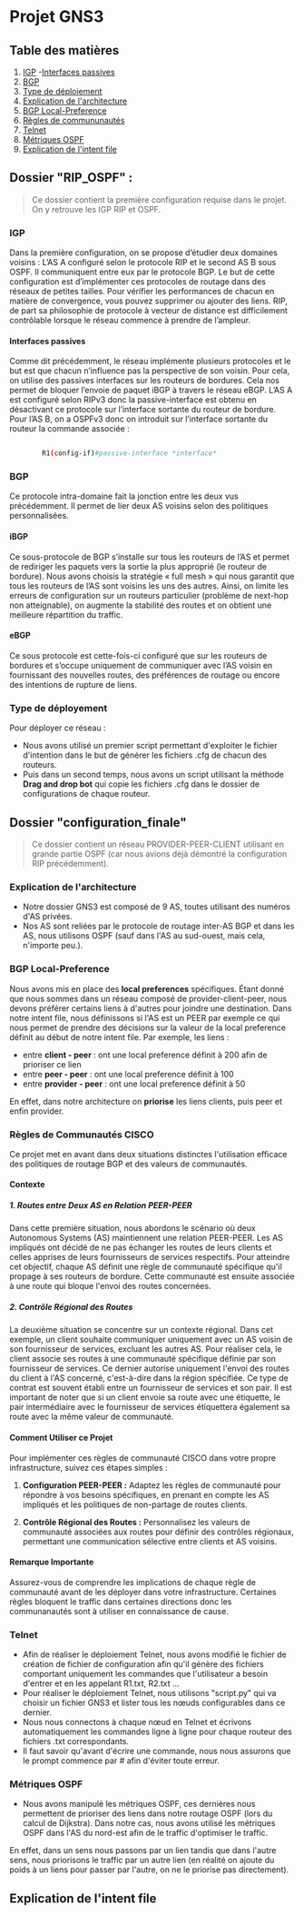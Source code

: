 # Projet GNS3
## Table des matières

1. [IGP](#IGP)
 -[Interfaces passives](#Interfaces_passives)
3. [BGP](#BGP)
4. [Type de déploiement](#contribuer)
6. [Explication de l'architecture](#Archi)
7. [BGP Local-Preference](#localPref)
8. [Règles de commununautés](#Policies)
9. [Telnet](#telnet)
10. [Métriques OSPF](#metric)
11. [Explication de l'intent file](#intent)

## Dossier "RIP_OSPF" : 
> Ce dossier contient la première configuration requise dans le projet. On y retrouve les IGP RIP et OSPF.

### IGP

Dans la première configuration, on se propose d’étudier deux domaines voisins : L’AS A configuré selon le protocole RIP et le second AS B sous OSPF. Il communiquent entre eux par le protocole BGP. Le but de cette configuration est d’implémenter ces protocoles de routage dans des réseaux de petites tailles. Pour vérifier les performances de chacun en matière de convergence, vous pouvez supprimer ou ajouter des liens. RIP, de part sa philosophie de protocole à vecteur de distance est difficilement contrôlable lorsque le réseau commence à prendre de l’ampleur.

#### Interfaces passives

Comme dit précédemment, le réseau implémente plusieurs protocoles et le but est que chacun n’influence pas la perspective de son voisin. Pour cela, on utilise des passives interfaces sur les routeurs de bordures. Cela nos permet de bloquer l’envoie de paquet iBGP à travers le réseau eBGP. L’AS A est configuré selon RIPv3 donc la passive-interface est obtenu en désactivant ce protocole sur l’interface sortante du routeur de bordure. Pour l’AS B, on a OSPFv3 donc on introduit sur l’interface sortante du routeur la commande associée :

```bash

		R1(config-if)#passive-interface *interface*

```

### BGP

Ce protocole intra-domaine fait la jonction entre les deux vus précédemment. Il permet de lier deux AS voisins selon des politiques personnalisées.

#### iBGP 

Ce sous-protocole de BGP s’installe sur tous les routeurs de l’AS et permet de rediriger les paquets vers la sortie la plus approprié (le routeur de bordure). Nous avons choisis la stratégie « full mesh » qui nous garantit que tous les routeurs de l’AS sont voisins les uns des autres. Ainsi, on limite les erreurs de configuration sur un routeurs particulier (problème de next-hop non atteignable), on augmente la stabilité des routes et on obtient une meilleure répartition du traffic.

#### eBGP

Ce sous protocole est cette-fois-ci configuré que sur les routeurs de bordures et s’occupe uniquement de communiquer avec l’AS voisin en fournissant des nouvelles routes, des préférences de routage ou encore des intentions de rupture de liens. 

### Type de déployement

Pour déployer ce réseau :
- Nous avons utilisé un premier script permettant d'exploiter le fichier d'intention dans le but de générer les fichiers .cfg de chacun des routeurs.
- Puis dans un second temps, nous avons un script utilisant la méthode **Drag and drop bot** qui copie les fichiers .cfg dans le dossier de configurations de chaque routeur.

## Dossier "configuration_finale"
> Ce dossier contient un réseau PROVIDER-PEER-CLIENT utilisant en grande partie OSPF (car nous avions déjà démontré la configuration RIP précédemment).

### Explication de l'architecture
- Notre dossier GNS3 est composé de 9 AS, toutes utilisant des numéros d'AS privées.
- Nos AS sont reliées par le protocole de routage inter-AS BGP et dans les AS, nous utilisons OSPF (sauf dans l'AS au sud-ouest, mais cela, n'importe peu.).

### BGP Local-Preference 
Nous avons mis en place des **local preferences** spécifiques. Étant donné que nous sommes dans un réseau composé de provider-client-peer, nous devons préférer certains liens à d'autres pour joindre une destination. Dans notre intent file, nous définissons si l'AS est un PEER par exemple ce qui nous permet de prendre des décisions sur la valeur de la local preference définit au début de notre intent file. Par exemple, les liens :
- entre **client - peer** : ont une local preference définit à 200 afin de prioriser ce lien
- entre **peer - peer** : ont une local preference définit à 100
- entre **provider - peer** : ont une local preference définit à 50

En effet, dans notre architecture on **priorise** les liens clients, puis peer et enfin provider.

### Règles de Communautés CISCO

Ce projet met en avant dans deux situations distinctes l'utilisation efficace des politiques de routage BGP et des valeurs de communautés.

#### Contexte

##### 1. Routes entre Deux AS en Relation PEER-PEER

Dans cette première situation, nous abordons le scénario où deux Autonomous Systems (AS) maintiennent une relation PEER-PEER. Les AS impliqués ont décidé de ne pas échanger les routes de leurs clients et celles apprises de leurs fournisseurs de services respectifs. Pour atteindre cet objectif, chaque AS définit une règle de communauté spécifique qu'il propage à ses routeurs de bordure. Cette communauté est ensuite associée à une route qui bloque l'envoi des routes concernées.

##### 2. Contrôle Régional des Routes

La deuxième situation se concentre sur un contexte régional. Dans cet exemple, un client souhaite communiquer uniquement avec un AS voisin de son fournisseur de services, excluant les autres AS. Pour réaliser cela, le client associe ses routes à une communauté spécifique définie par son fournisseur de services. Ce dernier autorise uniquement l'envoi des routes du client à l'AS concerné, c'est-à-dire dans la région spécifiée. Ce type de contrat est souvent établi entre un fournisseur de services et son pair. Il est important de noter que si un client envoie sa route avec une étiquette, le pair intermédiaire avec le fournisseur de services étiquettera également sa route avec la même valeur de communauté.

#### Comment Utiliser ce Projet

Pour implémenter ces règles de communauté CISCO dans votre propre infrastructure, suivez ces étapes simples :

1. **Configuration PEER-PEER :** Adaptez les règles de communauté pour répondre à vos besoins spécifiques, en prenant en compte les AS impliqués et les politiques de non-partage de routes clients.

2. **Contrôle Régional des Routes :** Personnalisez les valeurs de communauté associées aux routes pour définir des contrôles régionaux, permettant une communication sélective entre clients et AS voisins.

#### Remarque Importante

Assurez-vous de comprendre les implications de chaque règle de communauté avant de les déployer dans votre infrastructure. Certaines règles bloquent le traffic dans certaines directions donc les communanautés sont à utiliser en connaissance de cause.

### Telnet
- Afin de réaliser le déploiement Telnet, nous avons modifié le fichier de création de fichier de configuration afin qu'il génère des fichiers comportant uniquement les commandes que l'utilisateur a besoin d'entrer et en les appelant R1.txt, R2.txt ...
- Pour réaliser le déploiement Telnet, nous utilisons "script.py" qui va choisir un fichier GNS3 et lister tous les nœuds configurables dans ce dernier.
- Nous nous connectons à chaque nœud en Telnet et écrivons automatiquement les commandes ligne à ligne pour chaque routeur des fichiers .txt correspondants.
- Il faut savoir qu'avant d'écrire une commande, nous nous assurons que le prompt commence par # afin d'éviter toute erreur.

### Métriques OSPF
- Nous avons manipulé les métriques OSPF, ces dernières nous permettent de prioriser des liens dans notre routage OSPF (lors du calcul de Dijkstra). Dans notre cas, nous avons utilisé les métriques OSPF dans l'AS du nord-est afin de le traffic d'optimiser le traffic. 

En effet, dans un sens nous passons par un lien tandis que dans l'autre sens, nous priorisons le traffic par un autre lien (en réalité on ajoute du poids à un liens pour passer par l'autre, on ne le priorise pas directement).

## Explication de l'intent file
